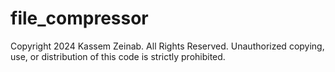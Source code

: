 # file_compressor
Copyright 2024 Kassem Zeinab. All Rights Reserved. Unauthorized copying, use, or distribution of this code is strictly prohibited.
